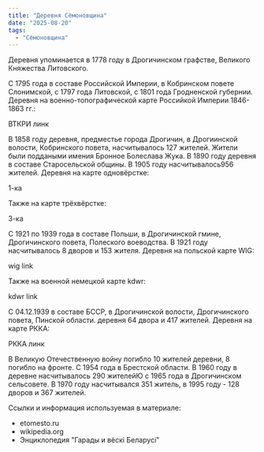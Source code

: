 ```yaml
---
title: "Деревня Сёмоновщина"
date: "2025-08-20"
tags: 
  - "Сёмоновщина"
---
```


Деревня упоминается в 1778 году в Дрогичинском графстве, Великого Княжества Литовского.

С 1795 года в составе Российской Империи, в Кобринском повете Слонимской, с 1797 года Литовской, с 1801 года Гродненской губернии. Деревня на военно-топографической карте Российкой Империи 1846-1863 гг.:

ВТКРИ линк

В 1858 году деревня, предместье города Дрогичин, в Дрогиинской волости, Кобринского повета, насчитывалось 127 жителей. Жители были поддаными имения Бронное Болеслава Жука. В 1890 году деревня в составе Старосельской общины. В 1905 году насчитывалось956 жителей. Деревня на карте одновёрстке:

1-ка

Также на карте трёхвёрстке:

3-ка

С 1921 по 1939 года в составе Польши, в Дрогичинской гмине, Дрогичинского повета, Полеского воеводства. В 1921 году насчитывалось 8 дворов и 153 жителя. Деревня на польской карте WIG:

wig link

Также на военной немецкой карте kdwr:

kdwr link

С 04.12.1939 в составе БССР, в Дрогичинской волости, Дрогичинского повета, Пинской области. деревня 64 двора и 417 жителей. Деревня на карте РККА:

РККА линк

В Великую Отечественную войну погибло 10 жителей деревни, 8 погибло на фронте. С 1954 года в Брестской области. В 1960 году в деревне насчитывалось 290 жителейЮ с 1965 года в Дрогичинском сельсовете. В 1970 году насчитывался 351 житель, в 1995 году - 128 дворов и 367 жителей.

Ссылки и информация используемая в материале:
- etomesto.ru
- wikipedia.org
- Энциклопедия "Гарады и вёскi Беларусi"
